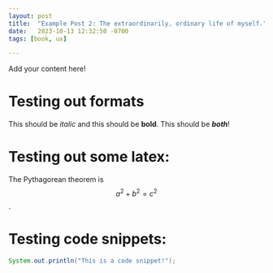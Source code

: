 ```yaml
---
layout: post
title:  "Example Post 2: The extraordinarily, ordinary life of myself."
date:   2023-10-13 12:32:50 -0700
tags: [book, ux]

---
```

Add your content here!

# Testing out formats
This should be _italic_ and this should be **bold**. This should be ***both***!

# Testing out some latex:
The Pythagorean theorem is $$a^2 + b^2 = c^2$$.

# Testing code snippets:

```java
System.out.println("This is a code snippet!");
```
